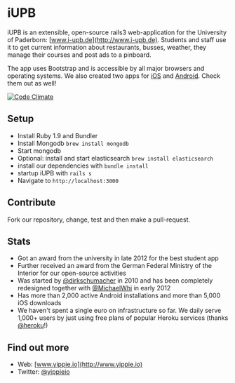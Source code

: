 # iUPB
iUPB is an extensible, open-source rails3 web-application for the University of Paderborn: [www.i-upb.de](http://www.i-upb.de).
Students and staff use it to get current information about restaurants, busses, weather, they manage their courses and post ads to a pinboard.

The app uses Bootstrap and is accessible by all major browsers and operating systems.
We also created two apps for [iOS](https://github.com/yippie-io/iUPB-iOS-App) and [Android](https://github.com/yippie-io/iUPB-Android). Check them out as well!

[![Code Climate](https://codeclimate.com/github/yippie-io/iUPB.png)](https://codeclimate.com/github/yippie-io/iUPB)

## Setup
- Install Ruby 1.9 and Bundler
- Install Mongodb `brew install mongodb`
- Start mongodb 
- Optional: install and start elasticsearch `brew install elasticsearch`
- install our dependencies with `bundle install`
- startup iUPB with `rails s`
- Navigate to `http://localhost:3000`

## Contribute
Fork our repository, change, test and then make a pull-request. 

## Stats
- Got an award from the university in late 2012 for the best student app
- Further received an award from the German Federal Ministry of the Interior for our open-source activities
- Was started by [@dirkschumacher](https://github.com/dirkschumacher) in 2010 and has been completely redesigned together with [@MichaelWhi](https://github.com/MichaelWhi) in early 2012
- Has more than 2,000 active Android installations and more than 5,000 iOS downloads
- We haven't spent a single euro on infrastructure so far. We daily serve 1,000+ users by just using free plans of popular Heroku services (thanks [@heroku](https://github.com/heroku)!)

## Find out more
- Web: [www.yippie.io](http://www.yippie.io)
- Twitter: [@yippieio](https://twitter.com/yippieio/)
